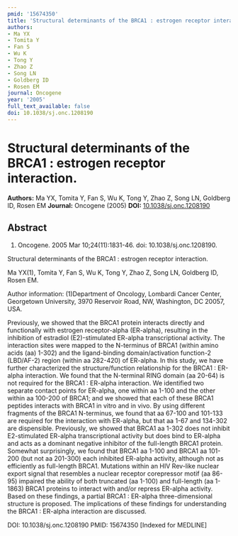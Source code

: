 ```yaml
---
pmid: '15674350'
title: 'Structural determinants of the BRCA1 : estrogen receptor interaction.'
authors:
- Ma YX
- Tomita Y
- Fan S
- Wu K
- Tong Y
- Zhao Z
- Song LN
- Goldberg ID
- Rosen EM
journal: Oncogene
year: '2005'
full_text_available: false
doi: 10.1038/sj.onc.1208190
---
```


# Structural determinants of the BRCA1 : estrogen receptor interaction.
**Authors:** Ma YX, Tomita Y, Fan S, Wu K, Tong Y, Zhao Z, Song LN, Goldberg ID, Rosen EM
**Journal:** Oncogene (2005)
**DOI:** [10.1038/sj.onc.1208190](https://doi.org/10.1038/sj.onc.1208190)

## Abstract

1. Oncogene. 2005 Mar 10;24(11):1831-46. doi: 10.1038/sj.onc.1208190.

Structural determinants of the BRCA1 : estrogen receptor interaction.

Ma YX(1), Tomita Y, Fan S, Wu K, Tong Y, Zhao Z, Song LN, Goldberg ID, Rosen EM.

Author information:
(1)Department of Oncology, Lombardi Cancer Center, Georgetown University, 3970 
Reservoir Road, NW, Washington, DC 20057, USA.

Previously, we showed that the BRCA1 protein interacts directly and functionally 
with estrogen receptor-alpha (ER-alpha), resulting in the inhibition of 
estradiol (E2)-stimulated ER-alpha transcriptional activity. The interaction 
sites were mapped to the N-terminus of BRCA1 (within amino acids (aa) 1-302) and 
the ligand-binding domain/activation function-2 (LBD/AF-2) region (within aa 
282-420) of ER-alpha. In this study, we have further characterized the 
structure/function relationship for the BRCA1 : ER-alpha interaction. We found 
that the N-terminal RING domain (aa 20-64) is not required for the BRCA1 : 
ER-alpha interaction. We identified two separate contact points for ER-alpha, 
one within aa 1-100 and the other within aa 100-200 of BRCA1; and we showed that 
each of these BRCA1 peptides interacts with BRCA1 in vitro and in vivo. By using 
different fragments of the BRCA1 N-terminus, we found that aa 67-100 and 101-133 
are required for the interaction with ER-alpha, but that aa 1-67 and 134-302 are 
dispensible. Previously, we showed that BRCA1 aa 1-302 does not inhibit 
E2-stimulated ER-alpha transcriptional activity but does bind to ER-alpha and 
acts as a dominant negative inhibitor of the full-length BRCA1 protein. Somewhat 
surprisingly, we found that BRCA1 aa 1-100 and BRCA1 aa 101-200 (but not aa 
201-300) each inhibited ER-alpha activity, although not as efficiently as 
full-length BRCA1. Mutations within an HIV Rev-like nuclear export signal that 
resembles a nuclear receptor corepressor motif (aa 86-95) impaired the ability 
of both truncated (aa 1-100) and full-length (aa 1-1863) BRCA1 proteins to 
interact with and/or repress ER-alpha activity. Based on these findings, a 
partial BRCA1 : ER-alpha three-dimensional structure is proposed. The 
implications of these findings for understanding the BRCA1 : ER-alpha 
interaction are discussed.

DOI: 10.1038/sj.onc.1208190
PMID: 15674350 [Indexed for MEDLINE]
